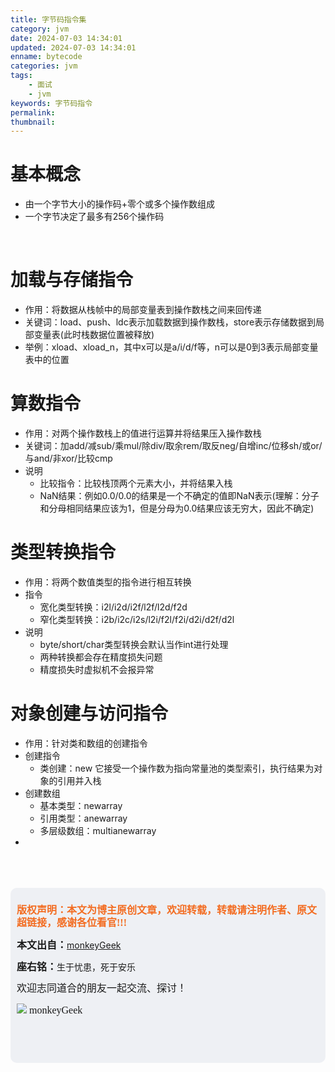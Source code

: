 ```yaml
---
title: 字节码指令集
category: jvm
date: 2024-07-03 14:34:01
updated: 2024-07-03 14:34:01
enname: bytecode
categories: jvm
tags:
	- 面试
	- jvm
keywords: 字节码指令
permalink:
thumbnail:
---
```


# 基本概念
* 由一个字节大小的操作码+零个或多个操作数组成
* 一个字节决定了最多有256个操作码<!--more-->

</br>

# 加载与存储指令
* 作用：将数据从栈帧中的局部变量表到操作数栈之间来回传递
* 关键词：load、push、ldc表示加载数据到操作数栈，store表示存储数据到局部变量表(此时栈数据位置被释放)
* 举例：xload、xload_n，其中x可以是a/i/d/f等，n可以是0到3表示局部变量表中的位置

# 算数指令
* 作用：对两个操作数栈上的值进行运算并将结果压入操作数栈
* 关键词：加add/减sub/乘mul/除div/取余rem/取反neg/自增inc/位移sh/或or/与and/非xor/比较cmp
* 说明
    * 比较指令：比较栈顶两个元素大小，并将结果入栈
    * NaN结果：例如0.0/0.0的结果是一个不确定的值即NaN表示(理解：分子和分母相同结果应该为1，但是分母为0.0结果应该无穷大，因此不确定)

# 类型转换指令
* 作用：将两个数值类型的指令进行相互转换
* 指令
    * 宽化类型转换：i2l/i2d/i2f/l2f/l2d/f2d
    * 窄化类型转换：i2b/i2c/i2s/l2i/f2l/f2i/d2i/d2f/d2l
* 说明
    * byte/short/char类型转换会默认当作int进行处理
    * 两种转换都会存在精度损失问题
    * 精度损失时虚拟机不会报异常

# 对象创建与访问指令
* 作用：针对类和数组的创建指令
* 创建指令
    * 类创建：new 它接受一个操作数为指向常量池的类型索引，执行结果为对象的引用并入栈
* 创建数组
    * 基本类型：newarray
    * 引用类型：anewarray
    * 多层级数组：multianewarray
* 




</br>

</br>

</br>

<script>
var _hmt = _hmt || [];
(function() {
  var hm = document.createElement("script");
  hm.src = "https://hm.baidu.com/hm.js?2f798e6b269c8a40f12bef25d7f1876d";
  var s = document.getElementsByTagName("script")[0]; 
  s.parentNode.insertBefore(hm, s);
})();
</script>

<div style="height:260px; background-color:rgb(238,240,244); padding:10px;border-radius:10px;">
    <p style="color:#f36c21;font:bold 16px/20px 'kaiTi';">
      版权声明：本文为博主原创文章，欢迎转载，转载请注明作者、原文超链接，感谢各位看官!!!
    </p>
    <p>
      <span style="font:bold 16px/20px 'kaiTi';">本文出自：</span><a href="https://monkeyGeek369.github.io">monkeyGeek</a> 
    </p>
    <p>
      <span style="font:bold 16px/20px 'kaiTi';">座右铭：</span><span>生于忧患，死于安乐</span> 
    </p>
    <p>
      <span style="font:16px/20px 'kaiTi';">欢迎志同道合的朋友一起交流、探讨！</span> 
    </p>
    <img style="height:auto; width:auto;flot:left;" src="../../../../image/monkey64.png" /><span style="font:16px/20px 'kaiTi';flot:left;">   monkeyGeek</span>


